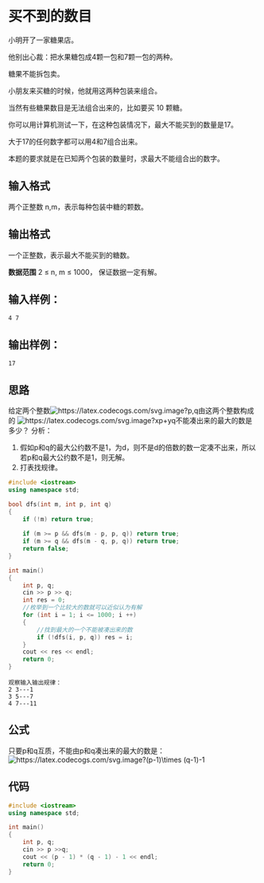 # 买不到的数目
小明开了一家糖果店。

他别出心裁：把水果糖包成4颗一包和7颗一包的两种。

糖果不能拆包卖。

小朋友来买糖的时候，他就用这两种包装来组合。

当然有些糖果数目是无法组合出来的，比如要买 10 颗糖。

你可以用计算机测试一下，在这种包装情况下，最大不能买到的数量是17。

大于17的任何数字都可以用4和7组合出来。

本题的要求就是在已知两个包装的数量时，求最大不能组合出的数字。

## 输入格式
两个正整数 n,m，表示每种包装中糖的颗数。

## 输出格式
一个正整数，表示最大不能买到的糖数。

**数据范围**
2 ≤ n, m ≤ 1000，
保证数据一定有解。

## 输入样例：
```
4 7
```
## 输出样例：
```
17
```
## 思路
给定两个整数<img src="https://latex.codecogs.com/svg.image?p,q" title="https://latex.codecogs.com/svg.image?p,q" />由这两个整数构成的
<img src="https://latex.codecogs.com/svg.image?xp&plus;yq" title="https://latex.codecogs.com/svg.image?xp+yq" />不能凑出来的最大的数是多少？
分析：
1. 假如p和q的最大公约数不是1，为d，则不是d的倍数的数一定凑不出来，所以若p和q最大公约数不是1，则无解。
2. 打表找规律。
```c++
#include <iostream>
using namespace std;

bool dfs(int m, int p, int q)
{
    if (!m) return true;
    
    if (m >= p && dfs(m - p, p, q)) return true;
    if (m >= q && dfs(m - q, p, q)) return true;
    return false;
}

int main()
{
    int p, q;
    cin >> p >> q;
    int res = 0;
    //枚举到一个比较大的数就可以近似认为有解
    for (int i = 1; i <= 1000; i ++)
    {
        //找到最大的一个不能被凑出来的数
        if (!dfs(i, p, q)) res = i;
    }
    cout << res << endl;
    return 0;
}
```
```
观察输入输出规律：
2 3---1
3 5---7
4 7---11
```
## 公式
只要p和q互质，不能由p和q凑出来的最大的数是：  
<img src="https://latex.codecogs.com/svg.image?(p-1)\times&space;(q-1)-1" title="https://latex.codecogs.com/svg.image?(p-1)\times (q-1)-1" />

## 代码
```c++
#include <iostream>
using namespace std;

int main()
{
    int p, q;
    cin >> p >>q;
    cout << (p - 1) * (q - 1) - 1 << endl;
    return 0;
}
```
